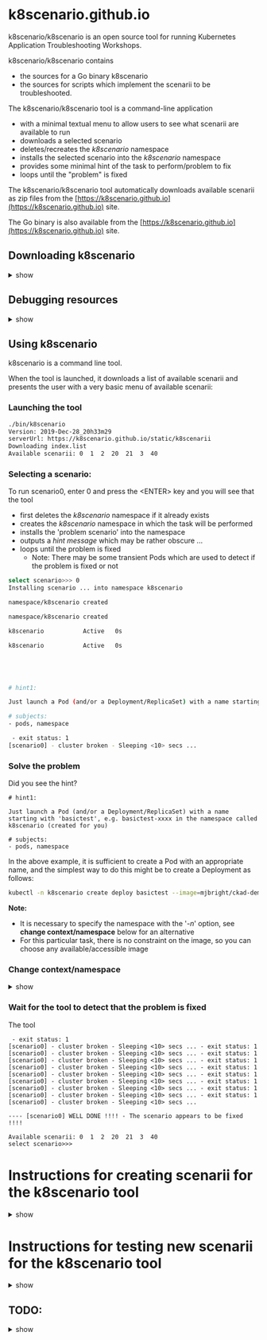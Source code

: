 # k8scenario.github.io

<!-- TEMPORARILY DISABLING IMAGE for lower bandwidth reloads!
![](images/kube-fixit.PNG)
-->

k8scenario/k8scenario is an open source tool for running Kubernetes Application Troubleshooting Workshops.

k8scenario/k8scenario contains
- the sources for a Go binary k8scenario
- the sources for scripts which implement the scenarii to be troubleshooted.

The k8scenario/k8scenario tool is a command-line application
- with a minimal textual menu to allow users to see what scenarii are available to run
- downloads a selected scenario
- deletes/recreates the *k8scenario* namespace
- installs the selected scenario into the *k8scenario* namespace
- provides some minimal hint of the task to perform/problem to fix
- loops until the "problem" is fixed

The k8scenario/k8scenario tool automatically downloads available scenarii as zip files from the [https://k8scenario.github.io](https://k8scenario.github.io) site.

The Go binary is also available from the [https://k8scenario.github.io](https://k8scenario.github.io) site.

## Downloading k8scenario

<details><summary>show</summary>

The tool can be downloaded from:

<a href="https://k8scenario.github.io/static/bin/k8scenario"> https://k8scenario.github.io/static/bin/k8scenario </a>

<p>
<b>Note</b>: The tool operates on the *k8scenario* namespace which it creates/deletes for each scenario.  The tool - as written - requires full cluster permissions, so will likely not run on your production cluster - or at least it shouldn't !
</p>

<p>
<b>Note</b>: A more complete version exists at <a href="https://mjbright.github.io/static/bin/k8scenario"> https://mjbright.github.io/static/bin/k8scenario </a>, but it is not open source as it is used for paid Kubernetes trainings
</p>
<!-- </p> -->
</details>


## Debugging resources

<details><summary>show</summary>
<!-- <p> -->

The tool can be downloaded from:
An excellent resource to introduce you to the process of debugging applications running on Kubernetes is the "Visual guide on troubleshooting Kubernetes deployments" available on the *@learnk8s* blog at https://learnk8s.io/troubleshooting-deployments.

![](https://learnk8s.io/a/36ab1a196436668c7dcc3aff1cb20821.svg)

Follow *@learnk8s* on twitter at https://twitter.com/learnk8s for some excellent Kubernetes resources.

<!-- </p> -->
</details>

## Using k8scenario

k8scenario is a command line tool.

When the tool is launched, it downloads a list of available scenarii and presents the user with a very basic menu of available scenarii:

### Launching the tool

```bash
./bin/k8scenario
Version: 2019-Dec-28_20h33m29
serverUrl: https://k8scenario.github.io/static/k8scenarii
Downloading index.list
Available scenarii: 0  1  2  20  21  3  40
```
### Selecting a scenario:

To run scenario0, enter 0 and press the &lt;ENTER&gt; key and you will see that the tool
- first deletes the *k8scenario* namespace if it already exists
- creates the *k8scenario* namespace in which the task will be performed
- installs the 'problem scenario' into the namespace
- outputs a *hint message* which may be rather obscure ...
- loops until the problem is fixed
  - Note: There may be some transient Pods which are used to detect if the problem is fixed or not

```bash
select scenario>>> 0
Installing scenario ... into namespace k8scenario

namespace/k8scenario created

namespace/k8scenario created

k8scenario           Active   0s

k8scenario           Active   0s





# hint1:

Just launch a Pod (and/or a Deployment/ReplicaSet) with a name starting with 'basictest', e.g. basictest-xxxx in the namespace called k8scenario (created for you)

# subjects:
- pods, namespace

 - exit status: 1
[scenario0] - cluster broken - Sleeping <10> secs ...
```

### Solve the problem

Did you see the hint?
```
# hint1:

Just launch a Pod (and/or a Deployment/ReplicaSet) with a name starting with 'basictest', e.g. basictest-xxxx in the namespace called k8scenario (created for you)

# subjects:
- pods, namespace
```

In the above example, it is sufficient to create a Pod with an appropriate name, and the simplest way to do this might be to create a Deployment as follows:
```bash
kubectl -n k8scenario create deploy basictest --image=mjbright/ckad-demo:1
```

**Note:**
- It is necessary to specify the namespace with the '*-n*' option, see **change context/namespace** below for an alternative
- For this particular task, there is no constraint on the image, so you can choose any available/accessible image

### Change context/namespace

<details><summary>show</summary>
<!-- <p> -->

The tool can be downloaded from:
**Note**: **WARNING** - the below assumes you are on a *vanilla* cluster, not a *production* cluster !

Note that to eliminate the need to set the namespace on each command, it is possible to modify the namespace of the current context

```bash
kubectl config set-context $(kubectl config current-context) --namespace k8scenario
```

You can check the result as:
```bash
kubectl config get-contexts
CURRENT   NAME          CLUSTER       AUTHINFO      NAMESPACE
*         kind-kind_2   kind-kind_2   kind-kind_2
```


After use you should reset using

```bash
kubectl config set-context $(kubectl config current-context) --namespace ""
```
<!-- </p> -->
</details>


### Wait for the tool to detect that the problem is fixed

The tool

```
 - exit status: 1
[scenario0] - cluster broken - Sleeping <10> secs ... - exit status: 1
[scenario0] - cluster broken - Sleeping <10> secs ... - exit status: 1
[scenario0] - cluster broken - Sleeping <10> secs ... - exit status: 1
[scenario0] - cluster broken - Sleeping <10> secs ... - exit status: 1
[scenario0] - cluster broken - Sleeping <10> secs ... - exit status: 1
[scenario0] - cluster broken - Sleeping <10> secs ... - exit status: 1
[scenario0] - cluster broken - Sleeping <10> secs ... - exit status: 1
[scenario0] - cluster broken - Sleeping <10> secs ... - exit status: 1
[scenario0] - cluster broken - Sleeping <10> secs ...

---- [scenario0] WELL DONE !!!! - The scenario appears to be fixed !!!!

Available scenarii: 0  1  2  20  21  3  40
select scenario>>>
```




# Instructions for creating scenarii for the k8scenario tool

<details><summary>show</summary>
<!-- <p> -->

A scenario is a zip file, to be downloaded by the k8scenario tool.

The source for scenarii is in the https://github.com/k8scenario/k8scenario directory, under the SCENARII folder.

An example is "scenario0" which is a basic "hello world" type of scenario which is typically demonstrated to participants at the beginning of the workshop.

These are the *source* files for scenario0, as you might expect *EXCLUDE_SOLUTION.txt* is excluded from the scenario zip.  This file is a description of the scenario solution.

```bash
> ls -altr SCENARII/scenario0/
total 4
-rw-rw-rw- 1 mjb mjb    0 Sep 17 11:18 9.empty.txt
-rw-rw-rw- 1 mjb mjb  545 Sep 19 16:30 functions.rc
-rw-rw-rw- 1 mjb mjb  172 Sep 19 16:48 EXCLUDE_SOLUTION.txt
-rwxr-xr-x 1 mjb mjb   51 Oct 30 09:15 check.sh
-rwxr-xr-x 1 mjb mjb  204 Oct 30 09:41 INSTRUCTIONS.txt
```

The above folder is comprised of several files:
- 9.empty.txt
- functions.rc
- EXCLUDE_SOLUTION.txt
- check.sh
- INSTRUCTIONS.txt
<!-- </p> -->

</details>



# Instructions for testing new scenarii for the k8scenario tool

<details><summary>show</summary>
<!-- <p> -->
TODO ...
<!-- </p> -->
</details>


## TODO:
<details><summary>show</summary>
<!-- <p> -->

- Create scenario YAML manifests (and optionally bash scripts) to
  - Check cluster functionality - OK with regards scenario
  - Install scenario
  - Check cluster functionality - broken
  - Uninstall scenario
  - Check cluster functionality - OK with regards scenario
<!-- </p> -->
</details>


<!-- <p> -->
<!-- </p> -->

